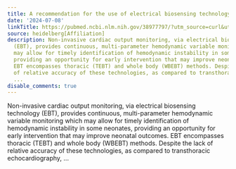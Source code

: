 ```yaml
---
title: A recommendation for the use of electrical biosensing technology in neonatology
date: '2024-07-08'
linkTitle: https://pubmed.ncbi.nlm.nih.gov/38977797/?utm_source=curl&utm_medium=rss&utm_campaign=pubmed-2&utm_content=1FakS-2QOkCT8HsMOQP1bCRQ4YzyumYOmxmF0moLsQ3dFB1E9V&fc=20220326224207&ff=20240709184535&v=2.18.0.post9+e462414
source: heidelberg[Affiliation]
description: Non-invasive cardiac output monitoring, via electrical biosensing technology
  (EBT), provides continuous, multi-parameter hemodynamic variable monitoring which
  may allow for timely identification of hemodynamic instability in some neonates,
  providing an opportunity for early intervention that may improve neonatal outcomes.
  EBT encompasses thoracic (TEBT) and whole body (WBEBT) methods. Despite the lack
  of relative accuracy of these technologies, as compared to transthoracic echocardiography,
  ...
disable_comments: true
---
```

Non-invasive cardiac output monitoring, via electrical biosensing technology (EBT), provides continuous, multi-parameter hemodynamic variable monitoring which may allow for timely identification of hemodynamic instability in some neonates, providing an opportunity for early intervention that may improve neonatal outcomes. EBT encompasses thoracic (TEBT) and whole body (WBEBT) methods. Despite the lack of relative accuracy of these technologies, as compared to transthoracic echocardiography, ...